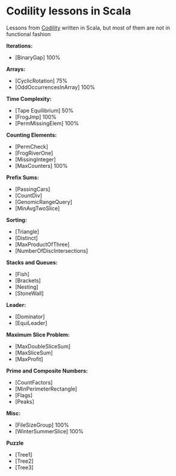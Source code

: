 Codility lessons in Scala
=========================

Lessons from [Codility](https://codility.com) written in Scala, but most of them are not in functional fashion

**Iterations:**

* [BinaryGap] 100%

**Arrays:**

* [CyclicRotation] 75%
* [OddOccurrencesInArray] 100%

**Time Complexity:**

* [Tape Equilibrium] 50%
* [FrogJmp] 100%
* [PermMissingElem] 100%

**Counting Elements:**

* [PermCheck]
* [FrogRiverOne]
* [MissingInteger]
* [MaxCounters] 100%

**Prefix Sums:**

* [PassingCars]
* [CountDiv]
* [GenomicRangeQuery]
* [MinAvgTwoSlice]

**Sorting:**

* [Triangle]
* [Distinct]
* [MaxProductOfThree]
* [NumberOfDiscIntersections]

**Stacks and Queues:**

* [Fish]
* [Brackets]
* [Nesting]
* [StoneWall]

**Leader:**

* [Dominator]
* [EquiLeader]

**Maximum Slice Problem:**

* [MaxDoubleSliceSum]
* [MaxSliceSum]
* [MaxProfit]

**Prime and Composite Numbers:**

* [CountFactors]
* [MinPerimeterRectangle]
* [Flags]
* [Peaks]

**Misc:**

* [FileSizeGroup] 100%
* [WinterSummerSlice] 100%

**Puzzle**

* [Tree1]
* [Tree2]
* [Tree3]
